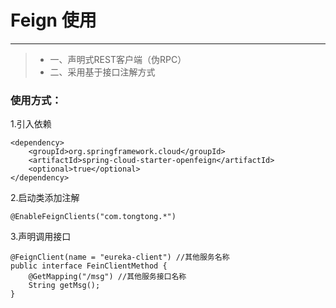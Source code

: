 # Feign 使用
---------------------
> - 一、声明式REST客户端（伪RPC）
> - 二、采用基于接口注解方式

### 使用方式：
1.引入依赖

```
<dependency>
	<groupId>org.springframework.cloud</groupId>
	<artifactId>spring-cloud-starter-openfeign</artifactId>
	<optional>true</optional>
</dependency>
```
2.启动类添加注解

```
@EnableFeignClients("com.tongtong.*")
```
3.声明调用接口

```
@FeignClient(name = "eureka-client") //其他服务名称
public interface FeinClientMethod {
    @GetMapping("/msg") //其他服务接口名称
    String getMsg();
}
```
